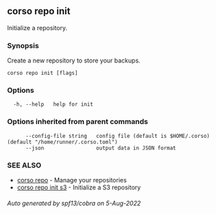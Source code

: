 ## corso repo init

Initialize a repository.

### Synopsis

Create a new repository to store your backups.

```
corso repo init [flags]
```

### Options

```
  -h, --help   help for init
```

### Options inherited from parent commands

```
      --config-file string   config file (default is $HOME/.corso) (default "/home/runner/.corso.toml")
      --json                 output data in JSON format
```

### SEE ALSO

* [corso repo](corso_repo.md)	 - Manage your repositories
* [corso repo init s3](corso_repo_init_s3.md)	 - Initialize a S3 repository

###### Auto generated by spf13/cobra on 5-Aug-2022
